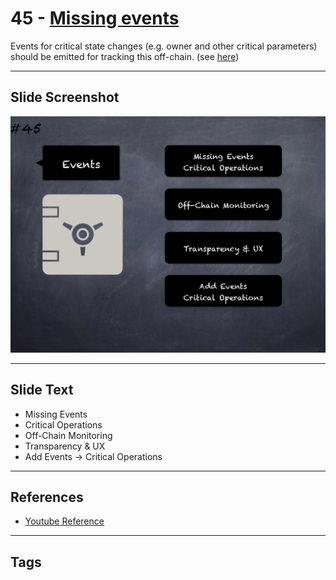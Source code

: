 # 45 - [Missing events](Missing%20events.md)
Events for critical state changes (e.g. owner and other critical parameters) should be emitted for tracking this off-chain. (see [here](https://github.com/crytic/slither/wiki/Detector-Documentation#missing-events-access-control))

___
## Slide Screenshot
![045.png](../../images/pitfalls_and_best_practices101/045.png)
___
## Slide Text
- Missing Events
- Critical Operations
- Off-Chain Monitoring
- Transparency & UX
- Add Events -> Critical Operations
___
## References
- [Youtube Reference](https://youtu.be/YVewx1xVROE?t=343)
___
## Tags